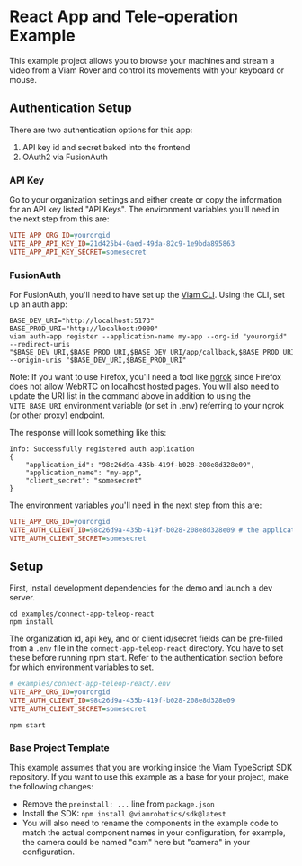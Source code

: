 # React App and Tele-operation Example

This example project allows you to browse your machines and stream a video from a Viam Rover and control its movements with your keyboard or mouse.

## Authentication Setup

There are two authentication options for this app:
1. API key id and secret baked into the frontend
1. OAuth2 via FusionAuth

### API Key

Go to your organization settings and either create or copy the information for an API key listed "API Keys". The environment variables you'll need in the next step from this are:

```ini
VITE_APP_ORG_ID=yourorgid
VITE_APP_API_KEY_ID=21d425b4-0aed-49da-82c9-1e9bda895863
VITE_APP_API_KEY_SECRET=somesecret
```

### FusionAuth

For FusionAuth, you'll need to have set up the [Viam CLI](https://docs.viam.com/cli/). Using the CLI, set up an auth app:

```shell
BASE_DEV_URI="http://localhost:5173"
BASE_PROD_URI="http://localhost:9000"
viam auth-app register --application-name my-app --org-id "yourorgid" --redirect-uris "$BASE_DEV_URI,$BASE_PROD_URI,$BASE_DEV_URI/app/callback,$BASE_PROD_URI/app/callback" --origin-uris "$BASE_DEV_URI,$BASE_PROD_URI"
```

Note: If you want to use Firefox, you'll need a tool like [ngrok](https://ngrok.com/) since Firefox does not allow WebRTC on localhost hosted pages. You will also need to update the URI list in the command above in addition to using the `VITE_BASE_URI` environment variable (or set in .env) referring to your ngrok (or other proxy) endpoint.

The response will look something like this:

```shell
Info: Successfully registered auth application
{
	"application_id": "98c26d9a-435b-419f-b028-208e8d328e09",
	"application_name": "my-app",
	"client_secret": "somesecret"
}
```

The environment variables you'll need in the next step from this are:

```ini
VITE_APP_ORG_ID=yourorgid
VITE_AUTH_CLIENT_ID=98c26d9a-435b-419f-b028-208e8d328e09 # the application_id
VITE_AUTH_CLIENT_SECRET=somesecret
```

## Setup

First, install development dependencies for the demo and launch a dev server.

```shell
cd examples/connect-app-teleop-react
npm install
```

The organization id, api key, and or client id/secret fields can be pre-filled from a `.env` file in the `connect-app-teleop-react` directory. You have to set these before running npm start. Refer to the authentication section before for which environment variables to set.

```ini
# examples/connect-app-teleop-react/.env
VITE_APP_ORG_ID=yourorgid
VITE_AUTH_CLIENT_ID=98c26d9a-435b-419f-b028-208e8d328e09
VITE_AUTH_CLIENT_SECRET=somesecret
```

```shell
npm start
```

### Base Project Template

This example assumes that you are working inside the Viam TypeScript SDK repository. If you want to use this example as a base for your project, make the following changes:

* Remove the `preinstall: ...` line from `package.json`
* Install the SDK: `npm install @viamrobotics/sdk@latest`
* You will also need to rename the components in the example code to match the actual component names in your configuration, for example, the camera could be named "cam" here but "camera" in your configuration. 
